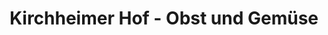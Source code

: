 ---
title: "Kirchheimer Hof - Obst und Gemüse"
url: /kirchheim-an-der-weinstrasse/kirchheimer-hof-obst-und-gemuese/
shop: Gemüse & Obst
---